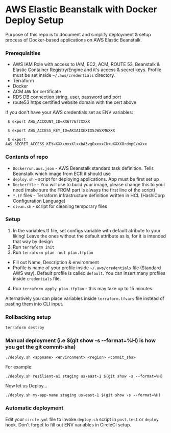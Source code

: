 # AWS Elastic Beanstalk with Docker Deploy Setup

Purpose of this repo is to document and simplify deployment & setup process of Docker-based applications on AWS Elastic Beanstalk.

### Prerequisities
- AWS IAM Role with access to IAM, EC2, ACM, ROUTE 53, Beanstalk & Elastic Container Registry/Engine and it's access & secret keys. Profile must be set inside `~/.aws/credentials` directory.
- Terraform
- Docker
- ACM ```ARN``` for certificate
- RDS DB connection string, user, password and port
- route53 https certified website domain with the cert above 

If you don't have your AWS credentials set as ENV variables:
```
 $ export AWS_ACCOUNT_ID=XX677677XXXX 

 $ export AWS_ACCESS_KEY_ID=AKIAIXEXIX5JW5XM6XXX 

 $ export AWS_SECRET_ACCESS_KEY=XXXxmxxXlxxbA3vgOxxxxCk+uXXXXOrdmpC/oXxx

```

### Contents of repo
 - ```Dockerrun.aws.json``` - AWS Beanstalk standard task definition. Tells Beanstalk which image from ECR it should use
 - ```deploy.sh``` - script for deploying applications. App must be first set up
 - ```Dockerfile``` - You will use to build your image, please change this to your need (make sure the FROM part is always the first line of the script)
 - ```*.tf``` files - Terraform infrastructure definition written in HCL (HashiCorp Configuration Language)
 - ```clean.sh``` - script for cleaning temporary files

### Setup
1. In the variables.tf file, set configs variable with default atribute to your liking! Leave the ones without the default attribute as is, for it is intended that way by design
2. Run ```terraform init```
3. Run ```terraform plan -out plan.tfplan```
  - Fill out Name, Description & environment
  - Profile is name of your profile inside `~/.aws/credentials` file (Standard AWS way). Default profile is called `default`. You can insert many profiles inside `credentials` file.
4. Run ```terraform apply plan.tfplan``` - this may take up to 15 minutes

Alternatively you can place variables inside `terraform.tfvars` file instead of pasting them into CLI input.

### Rollbacking setup
```
terraform destroy
```

### Manual deployment (i.e $(git show -s --format=%H) is how you get the git commit-sha)
```
./deploy.sh <appname> <environment> <region> <commit_sha>
```
For example:
```
./deploy.sh resilient-ai staging us-east-1 $(git show -s --format=%H)
```
Now let us Deploy...
```
./deploy.sh my-app-name staging us-east-1 $(git show -s --format=%H)
```

### Automatic deployment
Edit your `circle.yml` file to invoke `deploy.sh` script in `post.test` or `deploy` hook. Don't forget to fill out ENV variables in CircleCI setup.
